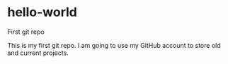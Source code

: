 # hello-world
First git repo

This is my first git repo. I am going to use my GitHub account to store old and current projects.
